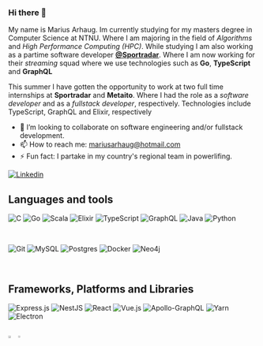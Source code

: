 ### Hi there 👋
My name is Marius Arhaug. Im currently studying for my masters degree in Computer Science at NTNU. Where I am majoring in the field of _Algorithms_ and _High Performance Computing (HPC)_. While studying I am also working as a partime software developer <a href="https://github.com/sportradar"><strong>@Sportradar</strong></a>. Where I am now working for their _streaming_ squad where we use technologies such as **Go**, **TypeScript** and **GraphQL** 

This summer I have gotten the opportunity to work at two full time internships at **Sportradar** and **Metaito**. Where I had the role as a _software developer_ and as a _fullstack developer_, respectively. Technologies include TypeScript, GraphQL and Elixir, respectively

- 👯 I’m looking to collaborate on software engineering and/or fullstack development.
- 📫 How to reach me: mariusarhaug@hotmail.com
- ⚡ Fun fact: I partake in my country's regional team in powerlifing. 

<a href="https://www.linkedin.com/in/marius-arhaug-9606321a8/">![Linkedin](https://img.shields.io/badge/linkedin-%231E77B5.svg?&style=for-the-badge&logo=linkedin&logoColor=white)</a>

Languages and tools
---------------------
![C](https://img.shields.io/badge/c-%2300599C.svg?style=for-the-badge&logo=c&logoColor=white)
![Go](https://img.shields.io/badge/go-%2300ADD8.svg?style=for-the-badge&logo=go&logoColor=white)
![Scala](https://img.shields.io/badge/scala-%23DC322F.svg?style=for-the-badge&logo=scala&logoColor=white)
![Elixir](https://img.shields.io/badge/elixir-%234B275F.svg?style=for-the-badge&logo=elixir&logoColor=white)
![TypeScript](https://img.shields.io/badge/typescript-%23007ACC.svg?style=for-the-badge&logo=typescript&logoColor=white)
![GraphQL](https://img.shields.io/badge/GraphQl-E10098?style=for-the-badge&logo=graphql&logoColor=white)
![Java](https://img.shields.io/badge/java-%23ED8B00.svg?style=for-the-badge&logo=java&logoColor=white)
![Python](https://img.shields.io/badge/Python-3776AB?style=for-the-badge&logo=python&logoColor=white)


<br />

![Git](https://img.shields.io/badge/Git-F05032?style=for-the-badge&logo=git&logoColor=white)
![MySQL](https://img.shields.io/badge/MySQL-00000F?style=for-the-badge&logo=mysql&logoColor=white)
![Postgres](https://img.shields.io/badge/postgres-%23316192.svg?style=for-the-badge&logo=postgresql&logoColor=white)
![Docker](https://img.shields.io/badge/docker-%230db7ed.svg?style=for-the-badge&logo=docker&logoColor=white)
![Neo4j](https://img.shields.io/badge/Neo4j-008CC1?style=for-the-badge&logo=neo4j&logoColor=white)

<br />

Frameworks, Platforms and Libraries
-------------------

![Express.js](https://img.shields.io/badge/express.js-%23404d59.svg?style=for-the-badge&logo=express&logoColor=%2361DAFB)
![NestJS](https://img.shields.io/badge/nestjs-%23E0234E.svg?style=for-the-badge&logo=nestjs&logoColor=white)
![React](https://img.shields.io/badge/React-20232A?style=for-the-badge&logo=react&logoColor=61DAFB)
![Vue.js](https://img.shields.io/badge/vuejs-%2335495e.svg?style=for-the-badge&logo=vuedotjs&logoColor=%234FC08D)
![Apollo-GraphQL](https://img.shields.io/badge/-ApolloGraphQL-311C87?style=for-the-badge&logo=apollo-graphql)
![Yarn](https://img.shields.io/badge/yarn-%232C8EBB.svg?style=for-the-badge&logo=yarn&logoColor=white)
![Electron](https://img.shields.io/badge/Electron-191970?style=for-the-badge&logo=Electron&logoColor=white)




<!-- ![Profile views](https://gpvc.arturio.dev/MariusArhaug) -->
<br>
<div style="width: 100%; display: flex">
  <a href="https://github.com/anuraghazra/github-readme-stats">
    <img align="center" width="50%"src="https://github-readme-stats.vercel.app/api?username=MariusArhaug&count_private=true&show_icons=true&theme=dark" />
  </a>
  <a href="https://github.com/anuraghazra/convoychat">
    <img align="center" width="41%" src="https://github-readme-stats.vercel.app/api/top-langs/?username=MariusArhaug&count_private=true&show_icons=true&theme=dark&layout=compact&langs_count=6&hide=css,html" />
  </a>
</div>
